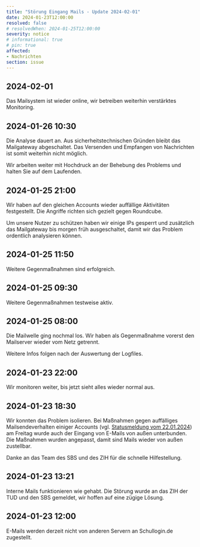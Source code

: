 ```yaml
---
title: "Störung Eingang Mails - Update 2024-02-01"
date: 2024-01-23T12:00:00
resolved: false
# resolvedWhen: 2024-01-25T12:00:00
severity: notice
# informational: true
# pin: true 
affected:
- Nachrichten
section: issue
---
```


## 2024-02-01

Das Mailsystem ist wieder online, wir betreiben weiterhin verstärktes Monitoring.

## 2024-01-26 10:30

Die Analyse dauert an. Aus sicherheitstechnischen Gründen bleibt das Mailgateway abgeschaltet. Das Versenden und Empfangen von Nachrichten ist somit weiterhin nicht möglich.

Wir arbeiten weiter mit Hochdruck an der Behebung des Problems und halten Sie auf dem Laufenden.

## 2024-01-25 21:00

Wir haben auf den gleichen Accounts wieder auffällige Aktivitäten festgestellt.
Die Angriffe richten sich gezielt gegen Roundcube.

Um unsere Nutzer zu schützen haben wir einige IPs gesperrt und zusätzlich das Mailgateway
bis morgen früh ausgeschaltet, damit wir das Problem ordentlich analysieren können.

## 2024-01-25 11:50

Weitere Gegenmaßnahmen sind erfolgreich.

## 2024-01-25 09:30

Weitere Gegenmaßnahmen testweise aktiv.

## 2024-01-25 08:00

Die Mailwelle ging nochmal los.
Wir haben als Gegenmaßnahme vorerst den Mailserver wieder vom Netz getrennt.

Weitere Infos folgen nach der Auswertung der Logfiles.

## 2024-01-23 22:00

Wir monitoren weiter, bis jetzt sieht alles wieder normal aus.

## 2024-01-23 18:30

Wir konnten das Problem isolieren. Bei Maßnahmen gegen auffälliges Mailsendeverhalten einiger Accounts (vgl. [Statusmeldung vom 22.01.2024](https://status.schullogin.de/issues/2024-01-22t1000--accuntsperren/)) am Freitag wurde auch der Eingang von E-Mails von außen unterbunden.
Die Maßnahmen wurden angepasst, damit sind Mails wieder von außen zustellbar.

Danke an das Team des SBS und des ZIH für die schnelle Hilfestellung.

## 2024-01-23 13:21

Interne Mails funktionieren wie gehabt.
Die Störung wurde an das ZIH der TUD und den SBS gemeldet, wir hoffen auf eine zügige Lösung.

## 2024-01-23 12:00

E-Mails werden derzeit nicht von anderen Servern an Schullogin.de zugestellt.
